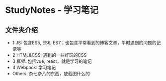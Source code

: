 # StudyNotes - 学习笔记
## 文件夹介绍
 - 1 JS: 包含ES5, ES6, ES7；也包含平常看到的博客文章，平时遇到的问题的记录等
 - 2 HTML&CSS: 遇到的一些好玩的CSS
 - 3 框架: 包括vue, react，就是学习的笔记
 - 4 Webpack: 学习笔记
 - Others: 杂七杂八的东西，放截图什么的
